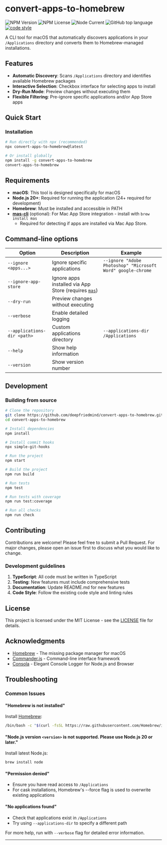 # convert-apps-to-homebrew

![NPM Version](https://img.shields.io/npm/v/convert-apps-to-homebrew)
![NPM License](https://img.shields.io/npm/l/convert-apps-to-homebrew)
![Node Current](https://img.shields.io/node/v/convert-apps-to-homebrew)
![GitHub top language](https://img.shields.io/github/languages/top/deepfriedmind/convert-apps-to-homebrew)
[![code style](https://antfu.me/badge-code-style.svg)](https://github.com/antfu/eslint-config)

A CLI tool for macOS that automatically discovers applications in your `/Applications` directory and converts them to Homebrew-managed installations.

## Features

- **Automatic Discovery**: Scans `/Applications` directory and identifies available Homebrew packages
- **Interactive Selection**: Checkbox interface for selecting apps to install
- **Dry-Run Mode**: Preview changes without executing them
- **Flexible Filtering**: Pre-ignore specific applications and/or App Store apps

## Quick Start

### Installation

```bash
# Run directly with npx (recommended)
npx convert-apps-to-homebrew@latest

# Or install globally
npm install -g convert-apps-to-homebrew
convert-apps-to-homebrew
```

## Requirements

- **macOS**: This tool is designed specifically for macOS
- **Node.js 20+**: Required for running the application (24+ required for development)
- **Homebrew**: Must be installed and accessible in PATH
- **[mas-cli](https://github.com/mas-cli/mas)** (optional): For Mac App Store integration - install with `brew install mas`
  - Required for detecting if apps are installed via Mac App Store.

## Command-line options

| Option                      | Description                                                                            | Example                                                     |
| --------------------------- | -------------------------------------------------------------------------------------- | ----------------------------------------------------------- |
| `--ignore <apps...>`        | Ignore specific applications                                                           | `--ignore "Adobe Photoshop" "Microsoft Word" google-chrome` |
| `--ignore-app-store`        | Ignore apps installed via App Store (requires [`mas`](https://github.com/mas-cli/mas)) |                                                             |
| `--dry-run`                 | Preview changes without executing                                                      |                                                             |
| `--verbose`                 | Enable detailed logging                                                                |                                                             |
| `--applications-dir <path>` | Custom applications directory                                                          | `--applications-dir /Applications`                          |
| `--help`                    | Show help information                                                                  |                                                             |
| `--version`                 | Show version number                                                                    |                                                             |

## Development

### Building from source

```bash
# Clone the repository
git clone https://github.com/deepfriedmind/convert-apps-to-homebrew.git
cd convert-apps-to-homebrew

# Install dependencies
npm install

# Install commit hooks
npx simple-git-hooks

# Run the project
npm start

# Build the project
npm run build

# Run tests
npm test

# Run tests with coverage
npm run test:coverage

# Run all checks
npm run check
```

## Contributing

Contributions are welcome! Please feel free to submit a Pull Request. For major changes, please open an issue first to discuss what you would like to change.

### Development guidelines

1. **TypeScript**: All code must be written in TypeScript
2. **Testing**: New features must include comprehensive tests
3. **Documentation**: Update README.md for new features
4. **Code Style**: Follow the existing code style and linting rules

## License

This project is licensed under the MIT License - see the [LICENSE](LICENSE) file for details.

## Acknowledgments

- [Homebrew](https://brew.sh/) - The missing package manager for macOS
- [Commander.js](https://github.com/tj/commander.js) - Command-line interface framework
- [Consola](https://github.com/unjs/consola) - Elegant Console Logger for Node.js and Browser

## Troubleshooting

### Common Issues

#### "Homebrew is not installed"

Install [Homebrew](https://brew.sh/):

```bash
/bin/bash -c "$(curl -fsSL https://raw.githubusercontent.com/Homebrew/install/HEAD/install.sh)"
```

#### "Node.js version `<version>` is not supported. Please use Node.js 20 or later."

Install latest Node.js:

```bash
brew install node
```

#### "Permission denied"

- Ensure you have read access to `/Applications`
- For cask installations, Homebrew's --force flag is used to overwrite existing applications

#### "No applications found"

- Check that applications exist in `/Applications`
- Try using `--applications-dir` to specify a different path

For more help, run with `--verbose` flag for detailed error information.

---
